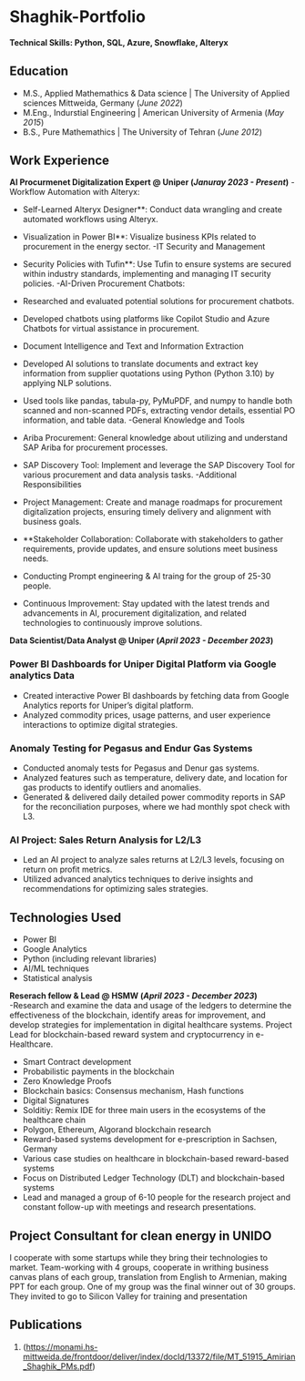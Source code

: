 # Shaghik-Portfolio



#### Technical Skills: Python, SQL, Azure, Snowflake, Alteryx

## Education
- M.S., Applied Mathemathics & Data science | The University of Applied sciences Mittweida, Germany (_June 2022_)								       		
- M.Eng., Indurstial Engineering	| American University of Armenia (_May 2015_)	 			        		
- B.S., Pure Mathemathics | The University of Tehran (_June 2012_)

## Work Experience
**AI Procurmenet Digitalization Expert @ Uniper (_Januray 2023 - Present_)**
-Workflow Automation with Alteryx:
- Self-Learned Alteryx Designer**: Conduct data wrangling and create automated workflows using Alteryx.
- Visualization in Power BI**: Visualize business KPIs related to procurement in the energy sector.
-IT Security and Management
- Security Policies with Tufin**: Use Tufin to ensure systems are secured within industry standards, implementing and managing IT security policies.
-AI-Driven Procurement Chatbots:
- Researched and evaluated potential solutions for procurement chatbots.
- Developed chatbots using platforms like Copilot Studio and Azure Chatbots for virtual assistance in procurement.

- Document Intelligence and Text and Information Extraction
- Developed AI solutions to translate documents and extract key information from supplier quotations using Python (Python 3.10) by applying NLP solutions.
- Used tools like pandas, tabula-py, PyMuPDF, and numpy to handle both scanned and non-scanned PDFs, extracting vendor details, essential PO information, and table data.
-General Knowledge and Tools
- Ariba Procurement: General knowledge about utilizing and understand SAP Ariba for procurement processes.
- SAP Discovery Tool: Implement and leverage the SAP Discovery Tool for various procurement and data analysis tasks.
-Additional Responsibilities
- Project Management: Create and manage roadmaps for procurement digitalization projects, ensuring timely delivery and alignment with business goals.
- **Stakeholder Collaboration: Collaborate with stakeholders to gather requirements, provide updates, and ensure solutions meet business needs.
- Conducting Prompt engineering & AI traing for the group of 25-30 people.
- Continuous Improvement: Stay updated with the latest trends and advancements in AI, procurement digitalization, and related technologies to continuously improve solutions.





**Data Scientist/Data Analyst @ Uniper (_April 2023 - December 2023_)**
### Power BI Dashboards for Uniper Digital Platform via Google analytics Data
- Created interactive Power BI dashboards by fetching data from Google Analytics reports for Uniper’s digital platform.
- Analyzed commodity prices, usage patterns, and user experience interactions to optimize digital strategies.

### Anomaly Testing for Pegasus and Endur Gas Systems
- Conducted anomaly tests for Pegasus and Denur gas systems.
- Analyzed features such as temperature, delivery date, and location for gas products to identify outliers and anomalies.
- Generated & delivered daily detailed power commodity reports in SAP for the reconciliation purposes, where we had monthly spot check with L3.

### AI Project: Sales Return Analysis for L2/L3
- Led an AI project to analyze sales returns at L2/L3 levels, focusing on return on profit metrics.
- Utilized advanced analytics techniques to derive insights and recommendations for optimizing sales strategies.

## Technologies Used
- Power BI
- Google Analytics
- Python (including relevant libraries)
- AI/ML techniques
- Statistical analysis

  
**Reserach fellow & Lead @ HSMW (_April 2023 - December 2023_)**  
-Research and examine the data and usage of the ledgers to determine the effectiveness of the blockchain, identify areas for improvement, and develop strategies for implementation in digital healthcare systems.
Project Lead for blockchain-based reward system and cryptocurrency in e-Healthcare.
- Smart Contract development
- Probabilistic payments in the blockchain
- Zero Knowledge Proofs
- Blockchain basics: Consensus mechanism, Hash functions
- Digital Signatures
- Solditiy: Remix IDE for three main users in the ecosystems of the healthcare chain
- Polygon, Ethereum, Algorand blockchain research
- Reward-based systems development for e-prescription in Sachsen, Germany
- Various case studies on healthcare in blockchain-based reward-based systems
- Focus on Distributed Ledger Technology (DLT) and blockchain-based systems
- Lead and managed a group of 6-10 people for the research project and constant follow-up with meetings and research presentations.




## Project Consultant for clean energy in UNIDO

I cooperate with some startups while they bring their technologies to market.
Team-working with 4 groups, cooperate in writhing business canvas plans of each group, translation from English to Armenian, making PPT for each group.
One of my group was the final winner out of 30 groups. They invited to go to Silicon Valley for training and presentation

## Publications
1. (https://monami.hs-mittweida.de/frontdoor/deliver/index/docId/13372/file/MT_51915_Amirian_Shaghik_PMs.pdf)
